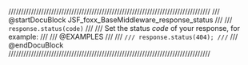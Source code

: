 ////////////////////////////////////////////////////////////////////////////////
/// @startDocuBlock JSF_foxx_BaseMiddleware_response_status
///
/// `response.status(code)`
///
/// Set the status *code* of your response, for example:
///
/// @EXAMPLES
///
/// ```
/// response.status(404);
/// ```
/// @endDocuBlock
////////////////////////////////////////////////////////////////////////////////